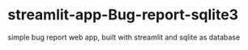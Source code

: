 # streamlit-app-Bug-report-sqlite3
simple bug report web app, built with streamlit and sqlite as database
